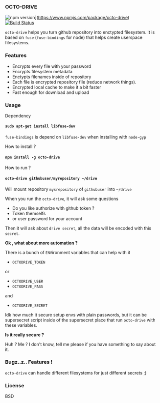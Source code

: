 ### OCTO-DRIVE 

![npm version](https://img.shields.io/npm/v/octo-drive.svg)](https://www.npmjs.com/package/octo-drive) [![Build Status](https://travis-ci.org/linuxenko/octo-drive.svg?branch=master)](https://travis-ci.org/linuxenko/octo-drive)

`octo-drive` helps you turn github repository into enctypted filesystem. It is 
based on `fuse` (`fuse-bindings` for node) that helps create userspace filesystems.

### Features
  * Encrypts every file with your password
  * Encrypts filesystem metadata
  * Enctypts filenames inside of repository
  * Each file is encrypted repository file (reduce network things).
  * Encrypted local cache to make it a bit faster
  * Fast enough for download and upload

### Usage

Dependency

#### `sudo apt-get install libfuse-dev`

`fuse-bindings` is depend on `libfuse-dev` when installing with `node-gyp`

How to install ?

#### `npm install -g octo-drive`

How to run ?

#### `octo-drive githubuser/myrepository ~/drive`

Will mount repository `mysrepository` of `githubuser` into `~/drive`

When you run the `octo-drive`, it will ask some questions

  * Do you like authorize with github token ?
  * Token themselfs
  * or user password for your account

Then it will ask about `drive secret`, all the data will be encoded
with this `secret`.

**Ok , what about more automation ?**

There is a bunch of `ENV`ironment variables that can help with it

  * `OCTODRIVE_TOKEN`
  
or

  * `OCTODRIVE_USER`
  * `OCTODRIVE_PASS`
  
and

  * `OCTODRIVE_SECRET`

Idk how much it secure setup envs with plain passwords, but it can 
be supersecret script inside of the supersecret place that run `octo-drive`
with these variables.

**Is it really secure ?**

Huh ? Me ? I don't know, tell me please if you have something to say about it.

### Bugz..z.. Features !

`octo-drive` can handle different filesystems for just different secrets ;)

### License

BSD
